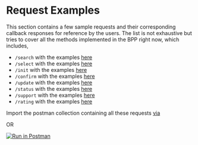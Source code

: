 # Request Examples

This section contains a few sample requests and their corresponding callback responses for reference by the users.
The list is not exhaustive but tries to cover all the methods implemented in the BPP right now, which includes,

- `/search` with the examples [here](./search/)
- `/select` with the examples [here](./select/)
- `/init` with the examples [here](./init/)
- `/confirm` with the examples [here](./confirm/)
- `/update` with the examples [here](./update/)
- `/status` with the examples [here](./status/)
- `/support` with the examples [here](./support/)
- `/rating` with the examples [here](./rating/)


Import the postman collection containing all these requests [via](https://api.postman.com/collections/18245860-16b4194b-1f01-4e27-90f3-7fee161e53b8?access_key=PMAT-01GQYWNCV3D98T9TMN9NJ53YJ4)

OR

[![Run in Postman](https://run.pstmn.io/button.svg)](https://god.gw.postman.com/run-collection/18245860-16b4194b-1f01-4e27-90f3-7fee161e53b8?action=collection%2Ffork&collection-url=entityId%3D18245860-16b4194b-1f01-4e27-90f3-7fee161e53b8%26entityType%3Dcollection%26workspaceId%3Db456aa14-4936-4ddb-b5ae-5ced0a8ab56a)